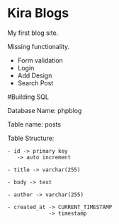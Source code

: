 # Kira Blogs
My first blog site.

Missing functionality.
- Form validation
- Login
- Add Design
- Search Post

#Building SQL

Database Name: phpblog

Table name: posts

Table Structure:

	- id -> primary key
	   -> auto increment

	- title -> varchar(255)

	- body -> text

	- author -> varchar(255)

	- created_at -> CURRENT_TIMESTAMP
				 -> timestamp
